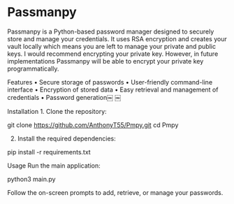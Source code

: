 # Passmanpy

Passmanpy is a Python-based password manager designed to securely store and manage your credentials. It uses RSA encryption and creates your vault locally which means you are left to manage your private and public keys. I would recommend encrypting your private key. However, in future implementations Passmanpy will be able to encrypt your private key programmatically.

Features
	•	Secure storage of passwords
	•	User-friendly command-line interface
	•	Encryption of stored data
	•	Easy retrieval and management of credentials
  •	Password generation￼ ￼

Installation
	1.	Clone the repository:

  git clone https://github.com/AnthonyT55/Pmpy.git
  cd Pmpy


  2.	Install the required dependencies:

  pip install -r requirements.txt

  

Usage
  Run the main application:

  python3 main.py

  Follow the on-screen prompts to add, retrieve, or manage your passwords.
